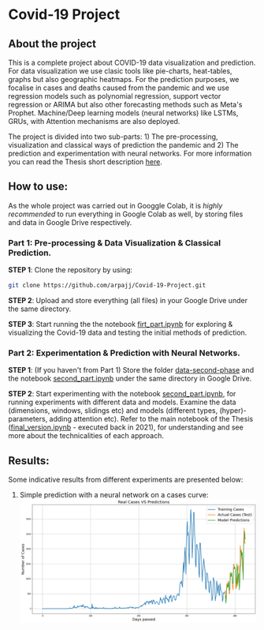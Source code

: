 # Covid-19 Project
## About the project 
This is a complete project about COVID-19 data visualization and prediction.
For data visualization we use clasic tools like pie-charts, heat-tables, graphs but also geographic heatmaps. 
For the prediction purposes, we focalise in cases and deaths caused from the pandemic and we use regression models
such as polynomial regression, support vector regression or ARIMA but also other forecasting methods such as 
Meta's Prophet. Machine/Deep learning models (neural networks) like LSTMs, GRUs, with Attention mechanisms are also deployed. 

The project is divided into two sub-parts: 1) The pre-processing, visualization and classical ways of prediction the pandemic and 2) The prediction and experimentation with neural networks. 
For more information you can read the Thesis short description [here](./Thesis_Description_English.pdf). 

## How to use:
As the whole project was carried out in Googgle Colab, it is _highly recommended_ to run everything in Google Colab as well, by storing files and data in Google Drive respectively.

### Part 1: Pre-processing & Data Visualization & Classical Prediction.

__STEP 1__: Clone the repository by using: 
``` bash
git clone https://github.com/arpajj/Covid-19-Project.git
```
__STEP 2__: Upload and store everything (all files) in your Google Drive under the same directory.

__STEP 3__: Start running the the notebook [firt_part.ipynb](./first_part.ipynb) for exploring & visualizing the Covid-19 data and testing the initial methods of prediction.


### Part 2: Experimentation & Prediction with Neural Networks.

__STEP 1__: (If you haven't from Part 1) Store the folder [data-second-phase](./data-second-phase) and the notebook [second_part.ipynb](./second_part.ipynb) under the same directory in Google Drive.

__STEP 2__: Start experimenting with the notebook [second_part.ipynb](./second_part.ipynb), for running experiments with different data and models. Examine the data (dimensions, windows, slidings etc) and models (different types, (hyper)-parameters, adding attention etc). Refer to the main notebook of the Thesis 
([final_version.ipynb](./final_version.ipynb) - executed back in 2021), for understanding and see more about the technicalities of each approach.

## Results:

Some indicative results from different experiments are presented below: 
1) Simple prediction with a neural network on a cases curve:
![My_image](./example_output.png)

